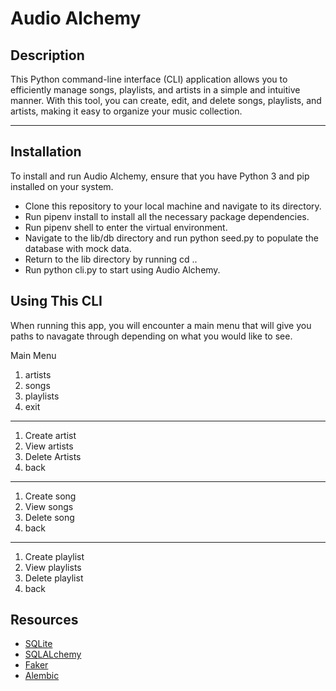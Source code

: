 # Audio Alchemy

## Description

This Python command-line interface (CLI) application allows you to efficiently manage songs, playlists, and artists in a simple and intuitive manner. With this tool, you can create, edit, and delete songs, playlists, and artists, making it easy to organize your music collection.

***

## Installation

To install and run Audio Alchemy, ensure that you have Python 3 and pip installed on your system.

* Clone this repository to your local machine and navigate to its directory.
* Run pipenv install to install all the necessary package dependencies.
* Run pipenv shell to enter the virtual environment.
* Navigate to the lib/db directory and run python seed.py to populate the database with mock data.
* Return to the lib directory by running cd ..
* Run python cli.py to start using Audio Alchemy.

## Using This CLI

When running this app, you will encounter a main menu that will give you paths to navagate through depending on what you would like to see.

Main Menu 

1. artists
2. songs
3. playlists
4. exit

***

1. Create artist
2. View artists
3. Delete Artists
4. back

***

1. Create song
2. View songs
3. Delete song
4. back

***

1. Create playlist
2. View playlists
3. Delete playlist
4. back

## Resources

- [SQLite](https://sqlite.org/index.html)
- [SQLALchemy](https://www.sqlalchemy.org/)
- [Faker](https://faker.readthedocs.io/en/master/)
- [Alembic](https://alembic.sqlalchemy.org/en/latest/)
